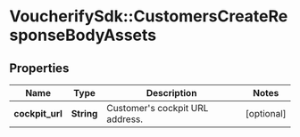 # VoucherifySdk::CustomersCreateResponseBodyAssets

## Properties

| Name | Type | Description | Notes |
| ---- | ---- | ----------- | ----- |
| **cockpit_url** | **String** | Customer&#39;s cockpit URL address. | [optional] |

